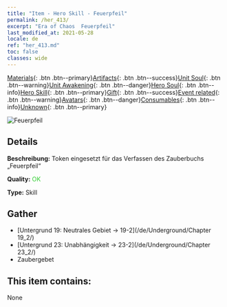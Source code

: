 ```yaml
---
title: "Item - Hero Skill - Feuerpfeil"
permalink: /her_413/
excerpt: "Era of Chaos  Feuerpfeil"
last_modified_at: 2021-05-28
locale: de
ref: "her_413.md"
toc: false
classes: wide
---
```

 [Materials](/ItemsDE/){: .btn .btn--primary}[Artifacts](/ItemsDE/Artifacts/){: .btn .btn--success}[Unit Soul](/ItemsDE/UnitSoul/){: .btn .btn--warning}[Unit Awakening](/ItemsDE/UnitAwakening/){: .btn .btn--danger}[Hero Soul](/ItemsDE/HeroSoul/){: .btn .btn--info}[Hero Skill](/ItemsDE/HeroSkill/){: .btn .btn--primary}[Gift](/ItemsDE/Gift/){: .btn .btn--success}[Event related](/ItemsDE/Events/){: .btn .btn--warning}[Avatars](/ItemsDE/Avatars/){: .btn .btn--danger}[Consumables](/ItemsDE/Consumables/){: .btn .btn--info}[Unknown](/ItemsDE/Unknown/){: .btn .btn--primary}

 ![Feuerpfeil](/images/t/ps_liehuoshenjian.png)

## Details
 **Beschreibung:** Token eingesetzt für das Verfassen des Zauberbuchs „Feuerpfeil“

 **Quality:** <span style="color: #32CD32">OK</span>

 **Type:** Skill

## Gather

*    [Untergrund 19: Neutrales Gebiet -> 19-2](/de/Underground/Chapter 19_2/) 
*    [Untergrund 23: Unabhängigkeit -> 23-2](/de/Underground/Chapter 23_2/) 
*    Zaubergebet 

## This item contains:

  None

